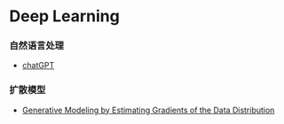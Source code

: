# Deep Learning

### 自然语言处理

  - [chatGPT](deeplearning/nlp/chatGPT.md)

### 扩散模型
  - [Generative Modeling by Estimating Gradients of the Data Distribution](deeplearning/diffusion_model/通过估计数据分布的梯度进行生成建模.md)
